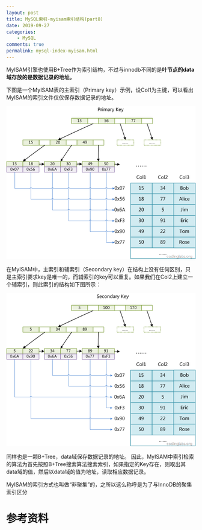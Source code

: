 ```yaml
---
layout: post
title: MySQL索引-myisam索引结构(part8)
date: 2019-09-27
categories:
    - MySQL
comments: true
permalink: mysql-index-myisam.html
---
```


MyISAM引擎也使用B+Tree作为索引结构，不过与innodb不同的是**叶节点的data域存放的是数据记录的地址。**

下图是一个MyISAM表的主索引（Primary key）示例，设Col1为主键，可以看出MyISAM的索引文件仅仅保存数据记录的地址。

![](/assets/images/posts/mysql-index/mysql-index-7.png)

在MyISAM中，主索引和辅索引（Secondary key）在结构上没有任何区别，只是主索引要求key是唯一的，而辅索引的key可以重复。如果我们在Col2上建立一个辅索引，则此索引的结构如下图所示：

![](/assets/images/posts/mysql-index/mysql-index-8.png)

同样也是一颗B+Tree，data域保存数据记录的地址。
因此，MyISAM中索引检索的算法为首先按照B+Tree搜索算法搜索索引，如果指定的Key存在，则取出其data域的值，然后以data域的值为地址，读取相应数据记录。

MyISAM的索引方式也叫做“非聚集”的，之所以这么称呼是为了与InnoDB的聚集索引区分


# 参考资料

